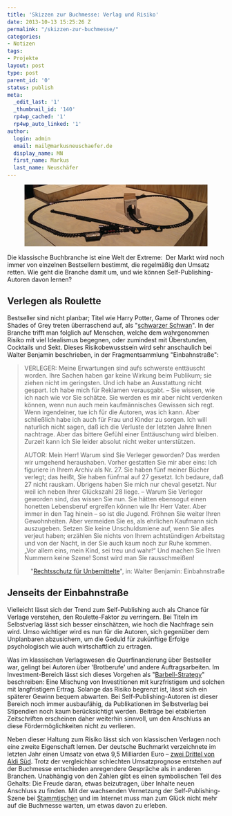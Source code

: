 ```yaml
---
title: 'Skizzen zur Buchmesse: Verlag und Risiko'
date: 2013-10-13 15:25:26 Z
permalink: "/skizzen-zur-buchmesse/"
categories:
- Notizen
tags:
- Projekte
layout: post
type: post
parent_id: '0'
status: publish
meta:
  _edit_last: '1'
  _thumbnail_id: '140'
  rp4wp_cached: '1'
  rp4wp_auto_linked: '1'
author:
  login: admin
  email: mail@markusneuschaefer.de
  display_name: MN
  first_name: Markus
  last_name: Neuschäfer
---
```


<figure>
	<img src="/assets/img/2019/09/Einbahnstrasse.jpg" />
</figure>
<p>
				Die klassische Buchbranche ist eine Welt der Extreme:  Der Markt wird noch immer von einzelnen Bestsellern bestimmt, die regelmäßig den Umsatz retten. Wie geht die Branche damit um, und wie können Self-Publishing-Autoren davon lernen?<!-- more -->
</p>

<h2>Verlegen als Roulette</h2>
<p>Bestseller sind nicht planbar; Titel wie Harry Potter, Game of Thrones oder Shades of Grey treten überraschend auf, als "<a href="http://en.wikipedia.org/wiki/Black_swan_theory">schwarzer Schwan</a>". In der Branche trifft man folglich auf Menschen, welche dem wahrgenommen Risiko mit viel Idealismus begegnen, oder zumindest mit Überstunden, Cocktails und Sekt. <span class="Apple-style-span" style="font-style: normal;"><span class="Apple-style-span" style="font-style: normal;"><span class="Apple-style-span" style="font-style: normal;">Dieses Risikobewusstsein wird sehr anschaulich bei Walter Benjamin beschrieben, in der Fragmentsammlung "Einbahnstraße":</span></span></span></p>
<blockquote><p>VERLEGER: Meine Erwartungen sind aufs schwerste enttäuscht worden. Ihre Sachen haben gar keine Wirkung beim Publikum; sie ziehen nicht im geringsten. Und ich habe an Ausstattung nicht gespart. Ich habe mich für Reklamen verausgabt. – Sie wissen, wie ich nach wie vor Sie schätze. Sie werden es mir aber nicht verdenken können, wenn nun auch mein kaufmännisches Gewissen sich regt. Wenn irgendeiner, tue ich für die Autoren, was ich kann. Aber schließlich habe ich auch für Frau und Kinder zu sorgen. Ich will naturlich nicht sagen, daß ich die Verluste der letzten Jahre Ihnen nachtrage. Aber das bittere Gefühl einer Enttäuschung wird bleiben. Zurzeit kann ich Sie leider absolut nicht weiter unterstützen.</p>
<p>AUTOR: Mein Herr! Warum sind Sie Verleger geworden? Das werden wir umgehend heraushaben. Vorher gestatten Sie mir aber eins: Ich figuriere in Ihrem Archiv als Nr. 27. Sie haben fünf meiner Bücher verlegt; das heißt, Sie haben fünfmal auf 27 gesetzt. Ich bedaure, daß 27 nicht rauskam. Übrigens haben Sie mich nur cheval gesetzt. Nur weil ich neben Ihrer Glückszahl 28 liege. – Warum Sie Verleger geworden sind, das wissen Sie nun. Sie hätten ebensogut einen honetten Lebensberuf ergreifen können wie Ihr Herr Vater. Aber immer in den Tag hinein – so ist die Jugend. Fröhnen Sie weiter Ihren Gewohnheiten. Aber vermeiden Sie es, als ehrlichen Kaufmann sich auszugeben. Setzen Sie keine Unschuldsmiene auf, wenn Sie alles verjeut haben; erzählen Sie nichts von Ihrem achtstündigen Arbeitstag und von der Nacht, in der Sie auch kaum noch zur Ruhe kommen. „Vor allem eins, mein Kind, sei treu und wahr!“ Und machen Sie Ihren Nummern keine Szene! Sonst wird man Sie rausschmeißen!</p>
<p style="text-align: right;">"<a href="http://www.hs-augsburg.de/~harsch/germanica/Chronologie/20Jh/Benjamin/ben_eb53.html">Rechtsschutz für Unbemittelte</a>", in: Walter Benjamin: Einbahnstraße</p>
</blockquote>
<h2>Jenseits der Einbahnstraße</h2>
<p>Vielleicht lässt sich der Trend zum Self-Publishing auch als Chance für Verlage verstehen, den Roulette-Faktor zu verringern. Bei Titeln im Selbstverlag lässt sich besser einschätzen, wie hoch die Nachfrage sein wird. Umso wichtiger wird es nun für die Autoren, sich gegenüber dem Unplanbaren abzusichern, um die Geduld für zukünftige Erfolge psychologisch wie auch wirtschaftlich zu ertragen.</p>
<p>Was im klassischen Verlagswesen die Querfinanzierung über Bestseller war, gelingt bei Autoren über 'Brotberufe' und andere Auftragsarbeiten. Im Investment-Bereich lässt sich dieses Vorgehen als "<a href="http://www.valueinvestingworld.com/2013/04/nassim-taleb-and-barbells.html">Barbell-Strategy</a>" beschreiben: Eine Mischung von Investitionen mit kurzfristigem und solchen mit langfristigem Ertrag. Solange das Risiko begrenzt ist, lässt sich ein späterer Gewinn bequem abwarten. Bei Self-Publishing-Autoren ist dieser Bereich noch immer ausbaufähig, da Publikationen im Selbstverlag bei Stipendien noch kaum berücksichtigt werden. Beiträge bei etablierten Zeitschriften erscheinen daher weiterhin sinnvoll, um den Anschluss an diese Fördermöglichkeiten nicht zu verlieren.</p>
<p>Neben dieser Haltung zum Risiko lässt sich von klassischen Verlagen noch eine zweite Eigenschaft lernen. Der deutsche Buchmarkt verzeichnete im letzten Jahr einen Umsatz von etwa 9,5 Milliarden Euro – <a href="http://www.stuttgarter-zeitung.de/inhalt.e-books-buchhandel-mit-diebesgut.fc63e7ed-6dfa-476b-8da5-d8e670cf6d8e.html">zwei Drittel von Aldi Süd</a>. Trotz der vergleichbar schlechten Umsatzprognose entstehen auf der Buchmesse entschieden anregendere Gespräche als in anderen Branchen. Unabhängig von den Zahlen gibt es einen symbolischen Teil des Gehalts: Die Freude daran, etwas beizutragen, über Inhalte neuen Anschluss zu finden. Mit der wachsenden Vernetzung der Self-Publishing-Szene bei <a href="http://pubnpub.de/">Stammtischen</a> und im Internet muss man zum Glück nicht mehr auf die Buchmesse warten, um etwas davon zu erleben.		</p>
